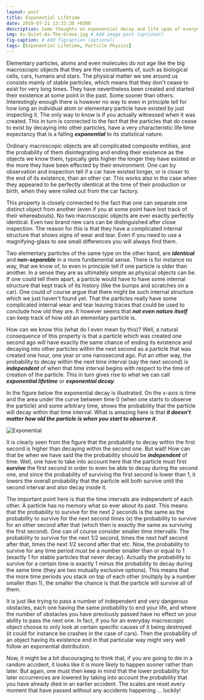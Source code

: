 ```yaml
---
layout: post
title: Exponential Lifetime
date: 2018-07-21 13:32:20 +0300
description: Some thoughts on exponential decay and life span of everyday objects
img: As-Quiet-As-The-Grave.jpg # Add image post (optional)
fig-caption: # Add figcaption (optional)
tags: [Exponential Lifetime, Particle Physics]
---
```

Elementary particles, atoms and even molecules do not age like the big macroscopic objects that they are the constituents of, such as biological cells, cars, humans and stars. The physical matter we see around us consists mainly of stable particles, which means that they don't cease to exist for very long times. They have nevertheless been created and started their existence at some point in the past. Some sooner than others. Interestingly enough there is however no way to even in principle tell for how long an individual atom or elementary particle have existed by just inspecting it. The only way to know is if you actually witnessed when it was created. This in turn is connected to the fact that the particles that do cease to exist by decaying into other particles, have a very characteristic life time expectancy that is a falling ***exponential*** to its statistical nature.

Ordinary macroscopic objects are all complicated composite entities, and the probability of them disintegrating and ending their existence as the objects we know them, typically gets higher the longer they have existed or the more they have been effected by their environment. One can by observation and inspection tell if a car have existed longer, or is closer to the end of its existence, than an other car. This works also in the case when they appeared to be perfectly identical at the time of their production or birth, when they were rolled out from the car factory.

This property is closely connected to the fact that one can separate one distinct object from another (even if you at some point have lost track of their whereabouts). No two macroscopic objects are ever exactly perfectly identical. Even two brand new cars can be distinguished after close inspection. The reason for this is that they have a complicated internal structure that shows signs of wear and tear. Even if you need to use a magnifying-glass to see small differences you will always find them.

Two elementary particles of the same type on the other hand, are ***identical*** and ***non-separable*** in a more fundamental sense. There is for instance no way, that we know of, to even in principle tell if one particle is older than another. In a sense they are as ultimately simple as physical objects can be. If one could tell them apart, a particle would have to have some internal structure that kept track of its history (like the bumps and scratches on a car). One could of course argue that there might be such internal structure which we just haven't found yet. That the particles really have some complicated internal wear and tear leaving traces that could be used to conclude how old they are. It however seems that ***not even nature itself*** can keep track of how old an elementary particle is.

How can we know this (what do I even mean by this)? Well, a natural consequence of this property is that a particle which was created one second ago will have exactly the same chance of ending its existence and decaying into other particles within the next second as a particle that was created one hour, one year or one nanosecond ago. Put an other way, the probability to decay within the next time interval (say the next second) is ***independent*** of when that time interval begins with respect to the time of creation of the particle. This in turn gives rise to what we can call ***exponential lifetime*** or ***exponential decay***.

In the figure below the exponential decay is illustrated. On the x-axis is time and the area under the curve between time 0 (when one starts to observe the particle) and some arbitrary time, shows the probability that the particle will decay within that time interval. What is amazing here is that ***it doesn't matter how old the particle is when you start to observe it***.

![Exponential]({{site.baseurl}}/assets/img/exponential.png)
<!--img src="https://34f3dde4c8432b51c2e4c0d257d77c165978e780.googledrive.com/host/0B73dmhu9AdL_b05MaGhNVzJPREU/javascript/glaenta/posts/exponential_lifetime/exponential.png" alt="exponential lifetime" style="width: 500px;"/-->

It is clearly seen from the figure that the probability to decay within the first second is higher than decaying within the second one. But wait! How can that be when we have said the the probability should be ***independent*** of time. Well, one have to take into account here that the particle must first ***survive*** the first second in order to even be able to decay during the second one, and since the probability of surviving the first second is lower than 1, it lowers the overall probability that the particle will both survive until the second interval and also decay inside it.

The important point here is that the time intervals are independent of each other. A particle has no memory what so ever about its past. This means that the probability to survive for the next 2 seconds is the same as the probability to survive for the next second *times* (x) the probability to survive for an other second after that (which then is exactly the same as surviving the first second). One can of course consider smaller time intervalls: The probability to survive for the next 1/2 second, times the next half second after that, times the next 1/2 second after that etc. Now, the probability to survive for any time period must be a number smaller than or equal to 1 (exactly 1 for stable particles that never decay). Actually the probability to survive for a certain time is exactly 1 minus the probability to decay during the same time (they are two mutually exclusive options). This means that the more time periods you stack on top of each other (multiply by a number smaller than 1), the smaller the chance is that the particle will survive all of them.

It is just like trying to pass a number of independent and very dangerous obstacles, each one having the same probability to end your life, and where the number of obstacles you have previously passed have no effect on your ability to pass the next one. In fact, if you for an everyday macroscopic object choose to only look at certain specific causes of it being destroyed (it could for instance be crashes in the case of cars). Then the probability of an object having its existence end in that particular way might very well follow an exponential distribution.

Now, it might be a bit discouraging to think that, if you are going to die in a random accident, it looks like it is more likely to happen sooner rather than later. But again, one must then keep in mind that the lower probability for later occurrences are lowered by taking into account the probability that you have already died in an earlier accident. The scales are reset every moment that have passed without any accidents happening ... luckily!
